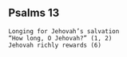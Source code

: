 ## Psalms 13

```
Longing for Jehovah’s salvation
“How long, O Jehovah?” (1, 2)
Jehovah richly rewards (6)
```

